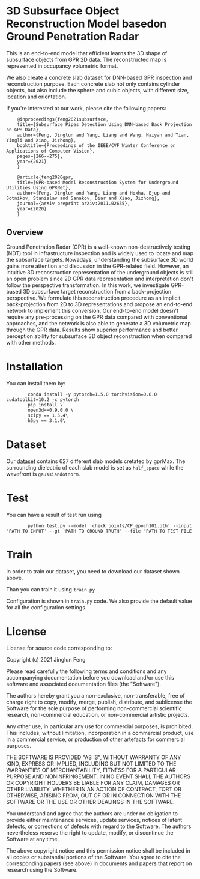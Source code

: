 3D Subsurface Object Reconstruction Model basedon Ground Penetration Radar
====
This is an end-to-end model that efficient learns the 3D shape of subsurface objects from GPR 2D data. The reconstructed map is represented in occupancy volumetric format.

We also create a concrete slab dataset for DNN-based GPR inspection and reconstruction purpose. Each concrete slab not only contains cylinder objects, but also include the sphere and cubic objects, with different size, location and orientation.

If you're interested at our work, please cite the following papers:

        @inproceedings{feng2021subsurface,
        title={Subsurface Pipes Detection Using DNN-based Back Projection on GPR Data},
        author={Feng, Jinglun and Yang, Liang and Wang, Haiyan and Tian, Yingli and Xiao, Jizhong},
        booktitle={Proceedings of the IEEE/CVF Winter Conference on Applications of Computer Vision},
        pages={266--275},
        year={2021}
        }

        @article{feng2020gpr,
        title={GPR-based Model Reconstruction System for Underground Utilities Using GPRNet},
        author={Feng, Jinglun and Yang, Liang and Hoxha, Ejup and Sotnikov, Stanislav and Sanakov, Diar and Xiao, Jizhong},
        journal={arXiv preprint arXiv:2011.02635},
        year={2020}
        }

Overview
----
Ground Penetration Radar (GPR) is a well-known non-destructively testing (NDT) tool in infrastructure inspection and is widely used to locate and map the subsurface targets. Nowadays, understanding the subsurface 3D world gains more attention and discussion in the GPR-related field. However, an intuitive 3D reconstruction representation of the underground objects is still an open problem since 2D GPR data representation and interpretation don't follow the perspective transformation. In this work, we investigate GPR-based 3D subsurface target reconstruction from a back-projection perspective. We formulate this reconstruction procedure as an implicit back-projection from 2D to 3D representations and propose an end-to-end network to implement this conversion. Our end-to-end model doesn't require any pre-processing on the GPR data compared with conventional approaches, and the network is also able to generate a 3D volumetric map through the GPR data. Results show superior performance and better perception ability for subsurface 3D object reconstruction when compared with other methods.

# Installation
You can install them by:
```
        conda install -y pytorch=1.5.0 torchvision=0.6.0 cudatoolkit=10.2 -c pytorch
        pip install \
        open3d==0.9.0.0 \
        scipy == 1.5.4\
        h5py == 3.1.0\
```

# Dataset
Our [dataset](https://www.dropbox.com/sh/q5sfb7ciys3v2mr/AACHhj_FOLiNBRm5XvorIpd2a?dl=0) contains 627 different slab models cretated by gprMax. The surrounding dielectric of each slab model is set as `half_space` while the wavefront is `gaussiandotnorm`.

# Test
You can have a result of test run using
```
        python test.py --model 'check_points/CP_epoch101.pth' --input' 'PATH TO INPUT' --gt 'PATH TO GROUND TRUTH' --file 'PATH TO TEST FILE'
```

# Train
In order to train our dataset, you need to download our dataset shown above.

Than you can train it using `train.py`

Configuration is shown in `train.py` code. We also provide the default value for all the configuration settings.

# License

License for source code corresponding to:

Copyright (c) 2021 Jinglun Feng

Please read carefully the following terms and conditions and any accompanying documentation before you download and/or use this software and associated documentation files (the "Software").

The authors hereby grant you a non-exclusive, non-transferable, free of charge right to copy, modify, merge, publish, distribute, and sublicense the Software for the sole purpose of performing non-commercial scientific research, non-commercial education, or non-commercial artistic projects.

Any other use, in particular any use for commercial purposes, is prohibited. This includes, without limitation, incorporation in a commercial product, use in a commercial service, or production of other artefacts for commercial purposes.

THE SOFTWARE IS PROVIDED "AS IS", WITHOUT WARRANTY OF ANY KIND, EXPRESS OR IMPLIED, INCLUDING BUT NOT LIMITED TO THE WARRANTIES OF MERCHANTABILITY, FITNESS FOR A PARTICULAR PURPOSE AND NONINFRINGEMENT. IN NO EVENT SHALL THE AUTHORS OR COPYRIGHT HOLDERS BE LIABLE FOR ANY CLAIM, DAMAGES OR OTHER LIABILITY, WHETHER IN AN ACTION OF CONTRACT, TORT OR OTHERWISE, ARISING FROM, OUT OF OR IN CONNECTION WITH THE SOFTWARE OR THE USE OR OTHER DEALINGS IN THE SOFTWARE.

You understand and agree that the authors are under no obligation to provide either maintenance services, update services, notices of latent defects, or corrections of defects with regard to the Software. The authors nevertheless reserve the right to update, modify, or discontinue the Software at any time.

The above copyright notice and this permission notice shall be included in all copies or substantial portions of the Software. You agree to cite the corresponding papers (see above) in documents and papers that report on research using the Software.